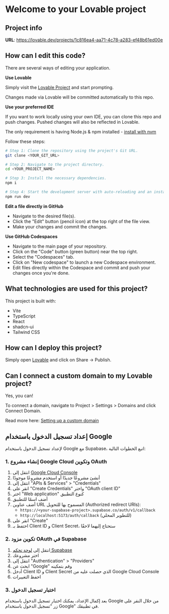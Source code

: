 # Welcome to your Lovable project

## Project info

**URL**: https://lovable.dev/projects/1c816ea4-aa71-4c78-a283-ef48b61ed00e

## How can I edit this code?

There are several ways of editing your application.

**Use Lovable**

Simply visit the [Lovable Project](https://lovable.dev/projects/1c816ea4-aa71-4c78-a283-ef48b61ed00e) and start prompting.

Changes made via Lovable will be committed automatically to this repo.

**Use your preferred IDE**

If you want to work locally using your own IDE, you can clone this repo and push changes. Pushed changes will also be reflected in Lovable.

The only requirement is having Node.js & npm installed - [install with nvm](https://github.com/nvm-sh/nvm#installing-and-updating)

Follow these steps:

```sh
# Step 1: Clone the repository using the project's Git URL.
git clone <YOUR_GIT_URL>

# Step 2: Navigate to the project directory.
cd <YOUR_PROJECT_NAME>

# Step 3: Install the necessary dependencies.
npm i

# Step 4: Start the development server with auto-reloading and an instant preview.
npm run dev
```

**Edit a file directly in GitHub**

- Navigate to the desired file(s).
- Click the "Edit" button (pencil icon) at the top right of the file view.
- Make your changes and commit the changes.

**Use GitHub Codespaces**

- Navigate to the main page of your repository.
- Click on the "Code" button (green button) near the top right.
- Select the "Codespaces" tab.
- Click on "New codespace" to launch a new Codespace environment.
- Edit files directly within the Codespace and commit and push your changes once you're done.

## What technologies are used for this project?

This project is built with:

- Vite
- TypeScript
- React
- shadcn-ui
- Tailwind CSS

## How can I deploy this project?

Simply open [Lovable](https://lovable.dev/projects/1c816ea4-aa71-4c78-a283-ef48b61ed00e) and click on Share -> Publish.

## Can I connect a custom domain to my Lovable project?

Yes, you can!

To connect a domain, navigate to Project > Settings > Domains and click Connect Domain.

Read more here: [Setting up a custom domain](https://docs.lovable.dev/tips-tricks/custom-domain#step-by-step-guide)

## إعداد تسجيل الدخول باستخدام Google

لإعداد تسجيل الدخول باستخدام Google مع Supabase، اتبع الخطوات التالية:

### 1. إنشاء مشروع Google Cloud وتكوين OAuth

1. انتقل إلى [Google Cloud Console](https://console.cloud.google.com/)
2. أنشئ مشروعًا جديدًا أو استخدم مشروعًا موجودًا
3. انتقل إلى "APIs & Services" > "Credentials"
4. انقر على "Create Credentials" واختر "OAuth client ID"
5. اختر "Web application" كنوع التطبيق
6. أضف اسمًا للتطبيق
7. أضف عناوين URL المسموح بها للتحويل (Authorized redirect URIs):
   - `https://<your-supabase-project>.supabase.co/auth/v1/callback`
   - `http://localhost:5173/auth/callback` (للتطوير المحلي)
8. انقر على "Create"
9. احتفظ بـ Client ID و Client Secret، ستحتاج إليهما لاحقًا

### 2. تكوين مزود OAuth في Supabase

1. انتقل إلى [لوحة تحكم Supabase](https://app.supabase.com)
2. اختر مشروعك
3. انتقل إلى "Authentication" > "Providers"
4. ابحث عن "Google" وقم بتمكينه
5. أدخل Client ID و Client Secret الذي حصلت عليه من Google Cloud Console
6. احفظ التغييرات

### 3. اختبار تسجيل الدخول

بعد إكمال الإعداد، يمكنك اختبار تسجيل الدخول باستخدام Google من خلال النقر على زر "تسجيل الدخول باستخدام Google" في تطبيقك.
